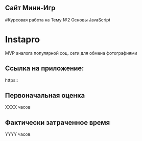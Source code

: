 ## Сайт Мини-Игр
#Курсовая работа на Тему №2 Основы JavaScript

# Instapro
MVP аналога популярной соц. сети для обмена фотографиями

## Ссылка на приложение:
https::

## Первоначальная оценка
ХХХХ часов

## Фактически затраченное время
YYYY часов

